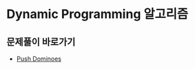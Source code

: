 # Dynamic Programming 알고리즘

## 문제풀이 바로가기
- [Push Dominoes](https://github.com/JSY8869/CodingTestStudy/tree/main/CokeLee777/src/com/leetcode/dynamicprogramming/pushdominoes/push_dominoes.md)